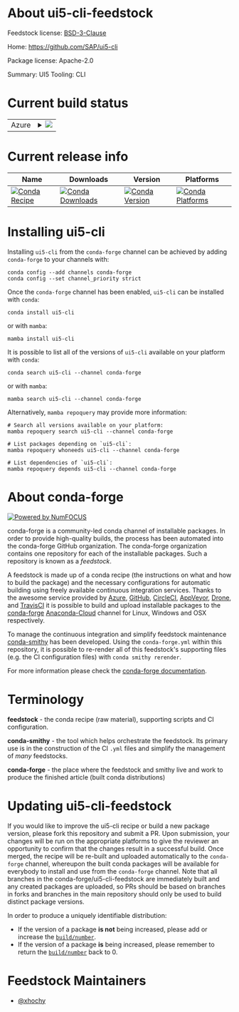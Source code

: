 About ui5-cli-feedstock
=======================

Feedstock license: [BSD-3-Clause](https://github.com/conda-forge/ui5-cli-feedstock/blob/main/LICENSE.txt)

Home: https://github.com/SAP/ui5-cli

Package license: Apache-2.0

Summary: UI5 Tooling: CLI

Current build status
====================


<table>
    
  <tr>
    <td>Azure</td>
    <td>
      <details>
        <summary>
          <a href="https://dev.azure.com/conda-forge/feedstock-builds/_build/latest?definitionId=15574&branchName=main">
            <img src="https://dev.azure.com/conda-forge/feedstock-builds/_apis/build/status/ui5-cli-feedstock?branchName=main">
          </a>
        </summary>
        <table>
          <thead><tr><th>Variant</th><th>Status</th></tr></thead>
          <tbody><tr>
              <td>linux_64_nodejs14</td>
              <td>
                <a href="https://dev.azure.com/conda-forge/feedstock-builds/_build/latest?definitionId=15574&branchName=main">
                  <img src="https://dev.azure.com/conda-forge/feedstock-builds/_apis/build/status/ui5-cli-feedstock?branchName=main&jobName=linux&configuration=linux%20linux_64_nodejs14" alt="variant">
                </a>
              </td>
            </tr><tr>
              <td>linux_64_nodejs16</td>
              <td>
                <a href="https://dev.azure.com/conda-forge/feedstock-builds/_build/latest?definitionId=15574&branchName=main">
                  <img src="https://dev.azure.com/conda-forge/feedstock-builds/_apis/build/status/ui5-cli-feedstock?branchName=main&jobName=linux&configuration=linux%20linux_64_nodejs16" alt="variant">
                </a>
              </td>
            </tr><tr>
              <td>linux_64_nodejs18</td>
              <td>
                <a href="https://dev.azure.com/conda-forge/feedstock-builds/_build/latest?definitionId=15574&branchName=main">
                  <img src="https://dev.azure.com/conda-forge/feedstock-builds/_apis/build/status/ui5-cli-feedstock?branchName=main&jobName=linux&configuration=linux%20linux_64_nodejs18" alt="variant">
                </a>
              </td>
            </tr><tr>
              <td>linux_aarch64_nodejs14</td>
              <td>
                <a href="https://dev.azure.com/conda-forge/feedstock-builds/_build/latest?definitionId=15574&branchName=main">
                  <img src="https://dev.azure.com/conda-forge/feedstock-builds/_apis/build/status/ui5-cli-feedstock?branchName=main&jobName=linux&configuration=linux%20linux_aarch64_nodejs14" alt="variant">
                </a>
              </td>
            </tr><tr>
              <td>linux_aarch64_nodejs16</td>
              <td>
                <a href="https://dev.azure.com/conda-forge/feedstock-builds/_build/latest?definitionId=15574&branchName=main">
                  <img src="https://dev.azure.com/conda-forge/feedstock-builds/_apis/build/status/ui5-cli-feedstock?branchName=main&jobName=linux&configuration=linux%20linux_aarch64_nodejs16" alt="variant">
                </a>
              </td>
            </tr><tr>
              <td>linux_aarch64_nodejs18</td>
              <td>
                <a href="https://dev.azure.com/conda-forge/feedstock-builds/_build/latest?definitionId=15574&branchName=main">
                  <img src="https://dev.azure.com/conda-forge/feedstock-builds/_apis/build/status/ui5-cli-feedstock?branchName=main&jobName=linux&configuration=linux%20linux_aarch64_nodejs18" alt="variant">
                </a>
              </td>
            </tr><tr>
              <td>osx_64_nodejs14</td>
              <td>
                <a href="https://dev.azure.com/conda-forge/feedstock-builds/_build/latest?definitionId=15574&branchName=main">
                  <img src="https://dev.azure.com/conda-forge/feedstock-builds/_apis/build/status/ui5-cli-feedstock?branchName=main&jobName=osx&configuration=osx%20osx_64_nodejs14" alt="variant">
                </a>
              </td>
            </tr><tr>
              <td>osx_64_nodejs16</td>
              <td>
                <a href="https://dev.azure.com/conda-forge/feedstock-builds/_build/latest?definitionId=15574&branchName=main">
                  <img src="https://dev.azure.com/conda-forge/feedstock-builds/_apis/build/status/ui5-cli-feedstock?branchName=main&jobName=osx&configuration=osx%20osx_64_nodejs16" alt="variant">
                </a>
              </td>
            </tr><tr>
              <td>osx_64_nodejs18</td>
              <td>
                <a href="https://dev.azure.com/conda-forge/feedstock-builds/_build/latest?definitionId=15574&branchName=main">
                  <img src="https://dev.azure.com/conda-forge/feedstock-builds/_apis/build/status/ui5-cli-feedstock?branchName=main&jobName=osx&configuration=osx%20osx_64_nodejs18" alt="variant">
                </a>
              </td>
            </tr><tr>
              <td>osx_arm64_nodejs16</td>
              <td>
                <a href="https://dev.azure.com/conda-forge/feedstock-builds/_build/latest?definitionId=15574&branchName=main">
                  <img src="https://dev.azure.com/conda-forge/feedstock-builds/_apis/build/status/ui5-cli-feedstock?branchName=main&jobName=osx&configuration=osx%20osx_arm64_nodejs16" alt="variant">
                </a>
              </td>
            </tr><tr>
              <td>osx_arm64_nodejs18</td>
              <td>
                <a href="https://dev.azure.com/conda-forge/feedstock-builds/_build/latest?definitionId=15574&branchName=main">
                  <img src="https://dev.azure.com/conda-forge/feedstock-builds/_apis/build/status/ui5-cli-feedstock?branchName=main&jobName=osx&configuration=osx%20osx_arm64_nodejs18" alt="variant">
                </a>
              </td>
            </tr><tr>
              <td>win_64_nodejs14</td>
              <td>
                <a href="https://dev.azure.com/conda-forge/feedstock-builds/_build/latest?definitionId=15574&branchName=main">
                  <img src="https://dev.azure.com/conda-forge/feedstock-builds/_apis/build/status/ui5-cli-feedstock?branchName=main&jobName=win&configuration=win%20win_64_nodejs14" alt="variant">
                </a>
              </td>
            </tr><tr>
              <td>win_64_nodejs16</td>
              <td>
                <a href="https://dev.azure.com/conda-forge/feedstock-builds/_build/latest?definitionId=15574&branchName=main">
                  <img src="https://dev.azure.com/conda-forge/feedstock-builds/_apis/build/status/ui5-cli-feedstock?branchName=main&jobName=win&configuration=win%20win_64_nodejs16" alt="variant">
                </a>
              </td>
            </tr><tr>
              <td>win_64_nodejs18</td>
              <td>
                <a href="https://dev.azure.com/conda-forge/feedstock-builds/_build/latest?definitionId=15574&branchName=main">
                  <img src="https://dev.azure.com/conda-forge/feedstock-builds/_apis/build/status/ui5-cli-feedstock?branchName=main&jobName=win&configuration=win%20win_64_nodejs18" alt="variant">
                </a>
              </td>
            </tr>
          </tbody>
        </table>
      </details>
    </td>
  </tr>
</table>

Current release info
====================

| Name | Downloads | Version | Platforms |
| --- | --- | --- | --- |
| [![Conda Recipe](https://img.shields.io/badge/recipe-ui5--cli-green.svg)](https://anaconda.org/conda-forge/ui5-cli) | [![Conda Downloads](https://img.shields.io/conda/dn/conda-forge/ui5-cli.svg)](https://anaconda.org/conda-forge/ui5-cli) | [![Conda Version](https://img.shields.io/conda/vn/conda-forge/ui5-cli.svg)](https://anaconda.org/conda-forge/ui5-cli) | [![Conda Platforms](https://img.shields.io/conda/pn/conda-forge/ui5-cli.svg)](https://anaconda.org/conda-forge/ui5-cli) |

Installing ui5-cli
==================

Installing `ui5-cli` from the `conda-forge` channel can be achieved by adding `conda-forge` to your channels with:

```
conda config --add channels conda-forge
conda config --set channel_priority strict
```

Once the `conda-forge` channel has been enabled, `ui5-cli` can be installed with `conda`:

```
conda install ui5-cli
```

or with `mamba`:

```
mamba install ui5-cli
```

It is possible to list all of the versions of `ui5-cli` available on your platform with `conda`:

```
conda search ui5-cli --channel conda-forge
```

or with `mamba`:

```
mamba search ui5-cli --channel conda-forge
```

Alternatively, `mamba repoquery` may provide more information:

```
# Search all versions available on your platform:
mamba repoquery search ui5-cli --channel conda-forge

# List packages depending on `ui5-cli`:
mamba repoquery whoneeds ui5-cli --channel conda-forge

# List dependencies of `ui5-cli`:
mamba repoquery depends ui5-cli --channel conda-forge
```


About conda-forge
=================

[![Powered by
NumFOCUS](https://img.shields.io/badge/powered%20by-NumFOCUS-orange.svg?style=flat&colorA=E1523D&colorB=007D8A)](https://numfocus.org)

conda-forge is a community-led conda channel of installable packages.
In order to provide high-quality builds, the process has been automated into the
conda-forge GitHub organization. The conda-forge organization contains one repository
for each of the installable packages. Such a repository is known as a *feedstock*.

A feedstock is made up of a conda recipe (the instructions on what and how to build
the package) and the necessary configurations for automatic building using freely
available continuous integration services. Thanks to the awesome service provided by
[Azure](https://azure.microsoft.com/en-us/services/devops/), [GitHub](https://github.com/),
[CircleCI](https://circleci.com/), [AppVeyor](https://www.appveyor.com/),
[Drone](https://cloud.drone.io/welcome), and [TravisCI](https://travis-ci.com/)
it is possible to build and upload installable packages to the
[conda-forge](https://anaconda.org/conda-forge) [Anaconda-Cloud](https://anaconda.org/)
channel for Linux, Windows and OSX respectively.

To manage the continuous integration and simplify feedstock maintenance
[conda-smithy](https://github.com/conda-forge/conda-smithy) has been developed.
Using the ``conda-forge.yml`` within this repository, it is possible to re-render all of
this feedstock's supporting files (e.g. the CI configuration files) with ``conda smithy rerender``.

For more information please check the [conda-forge documentation](https://conda-forge.org/docs/).

Terminology
===========

**feedstock** - the conda recipe (raw material), supporting scripts and CI configuration.

**conda-smithy** - the tool which helps orchestrate the feedstock.
                   Its primary use is in the construction of the CI ``.yml`` files
                   and simplify the management of *many* feedstocks.

**conda-forge** - the place where the feedstock and smithy live and work to
                  produce the finished article (built conda distributions)


Updating ui5-cli-feedstock
==========================

If you would like to improve the ui5-cli recipe or build a new
package version, please fork this repository and submit a PR. Upon submission,
your changes will be run on the appropriate platforms to give the reviewer an
opportunity to confirm that the changes result in a successful build. Once
merged, the recipe will be re-built and uploaded automatically to the
`conda-forge` channel, whereupon the built conda packages will be available for
everybody to install and use from the `conda-forge` channel.
Note that all branches in the conda-forge/ui5-cli-feedstock are
immediately built and any created packages are uploaded, so PRs should be based
on branches in forks and branches in the main repository should only be used to
build distinct package versions.

In order to produce a uniquely identifiable distribution:
 * If the version of a package **is not** being increased, please add or increase
   the [``build/number``](https://docs.conda.io/projects/conda-build/en/latest/resources/define-metadata.html#build-number-and-string).
 * If the version of a package **is** being increased, please remember to return
   the [``build/number``](https://docs.conda.io/projects/conda-build/en/latest/resources/define-metadata.html#build-number-and-string)
   back to 0.

Feedstock Maintainers
=====================

* [@xhochy](https://github.com/xhochy/)

